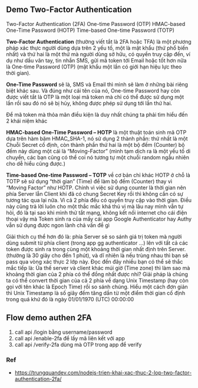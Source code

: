 ## Demo Two-Factor Authentication

Two-Factor Authentication (2FA)
One-time Password (OTP)
HMAC-based One-Time Password (HOTP)
Time-based One-time Password (TOTP)

**Two-Factor Authentication** (thường viết tắt là 2FA hoặc TFA) là một phương pháp xác thực người dùng dựa trên 2 yếu tố, một là mật khẩu (thứ phổ biến nhất) và thứ hai là một thứ mà người dùng sở hữu, có quyền truy cập đến, ví dụ như dấu vân tay, tin nhắn SMS, gửi mã token tới Email hoặc tốt hơn nữa là One-time Password (OTP) (mật khẩu một lần có giới hạn hiệu lực theo thời gian).

**One-Time Password** sẽ là, SMS và Email thì mình sẽ làm ở những bài riêng biệt khác sau. Và đúng như cái tên của nó, One-time Password hay còn được viết tắt là OTP là một loại mã token mà chỉ có thể được sử dụng một lần rồi sau đó nó sẽ bị hủy, không được phép sử dụng tới lần thứ hai.

Để mã token mà thỏa mãn điều kiện là duy nhất chúng ta phải tìm hiểu đến 2 khái niệm khác

**HMAC-based One-Time Password – HOTP** là một thuật toán sinh mã OTP dựa trên hàm băm HMAC_SHA-1, nó sử dụng 2 thành phần: thứ nhất là một Chuỗi Secret cố định, còn thành phần thứ hai là một bộ đếm (Counter) bộ đếm này dùng một cái là “Moving-Factor” (mình tạm dịch ra là một yếu tố di chuyển, các bạn cũng có thể coi nó tương tự một chuỗi random ngẫu nhiên cho dễ hiểu cũng được.)

**Time-based One-time Password – TOTP** về cơ bản chỉ khác HOTP ở chỗ là TOTP sẽ sử dụng “thời gian” (Time) để làm bộ đếm (Counter) thay vì “Moving Factor” như HOTP. Chính vì việc sử dụng counter là thời gian nên phía Server lẫn Client khi đã có chung Secret Key rồi thì không cần có sự tương tác qua lại nữa. Vì cả 2 phía đều có quyền truy cập vào thời gian. Điều này cũng trả lời luôn cho một thắc mắc khá thú vị mà lâu nay mình vẫn tự hỏi, đó là tại sao khi mình thử tắt mạng, không kết nối internet cho cái điện thoại vậy mà Token sinh ra của mấy cái app Google Authenticator hay Authy vẫn sử dụng được ngon lành chả vấn đề gì

Giải thích cụ thể hơn đó là: phía Server sẽ so sánh giá trị token mà người dùng submit từ phía client (trong app gg authenticator ...) lên với tất cả các token được sinh ra trong cùng một khoảng thời gian nhất định trên Server. (thường là 30 giây cho đến 1 phút), và dĩ nhiên là nếu trùng nhau thì bạn sẽ pass qua vòng xác thực 2 lớp này. Đọc đến đây nhiều bạn có thể sẽ thắc mắc tiếp là: Ủa thế server và client khác múi giờ (Time zone) thì làm sao mà khoảng thời gian của 2 phía có thể đồng nhất được nhỉ?
Giải pháp là chúng ta có thể convert thời gian của cả 2 phía về dạng Unix Timestamp (hay còn gọi với tên khác là Epoch Time) rồi so sánh chúng. Hiểu một cách đơn giản thì Unix Timestamp là số giây đếm tăng dần từ một điểm thời gian cố định trong quá khứ đó là ngày 01/01/1970 (UTC) 00:00:00

## Flow demo authen 2FA
1. call api /login bằng username/password
2. call api /enable-2fa để lấy mã liên kết với app
3. call api /verify-2fa dùng mà OTP trong app để verify


### Ref
- https://trungquandev.com/nodejs-trien-khai-xac-thuc-2-lop-two-factor-authentication-2fa/
